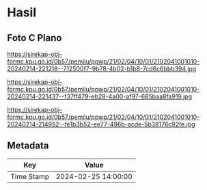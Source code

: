 # Hasil

## Foto C Plano

https://sirekap-obj-formc.kpu.go.id/0b57/pemilu/ppwp/21/02/04/10/01/2102041001010-20240214-221218--712500f7-9b78-4b02-b1b8-7cd6c6bbb394.jpg

https://sirekap-obj-formc.kpu.go.id/0b57/pemilu/ppwp/21/02/04/10/01/2102041001010-20240214-221437--f37ff479-eb28-4a00-af97-685baa8fa919.jpg

https://sirekap-obj-formc.kpu.go.id/0b57/pemilu/ppwp/21/02/04/10/01/2102041001010-20240214-214952--fe1b3b52-ee77-496b-acde-5b38176c92fe.jpg


## Metadata

| Key        | Value               |
| ---------- | ------------------- |
| Time Stamp | 2024-02-25 14:00:00 |



